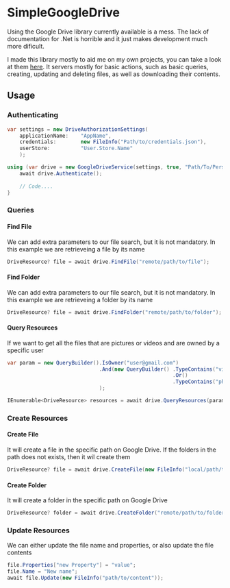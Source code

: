 # SimpleGoogleDrive
Using the Google Drive library currently available is a mess. The lack of documentation for .Net is horrible and it just makes development much more dificult.

I made this library mostly to aid me on my own projects, you can take a look at them [here](https://github.com/ldellisola/GoogleDriveTools). 
It servers mostly for basic actions, such as basic queries, creating, updating and deleting files, as well as downloading their contents.

## Usage
### Authenticating
```csharp
var settings = new DriveAuthorizationSettings(
    applicationName:    "AppName",
    credentials:        new FileInfo("Path/to/credentials.json"),
    userStore:          "User.Store.Name"
    );

using (var drive = new GoogleDriveService(settings, true, "Path/To/Persistant/Storage.json")){
    await drive.Authenticate();
    
    // Code....
}
```

### Queries
#### Find File

We can add extra parameters to our file search, but it is not mandatory. In this example we are retrieveing a file by its name
```csharp
DriveResource? file = await drive.FindFile("remote/path/to/file");
```

#### Find Folder

We can add extra parameters to our file search, but it is not mandatory. In this example we are retrieveing a folder by its name
```csharp
DriveResource? file = await drive.FindFolder("remote/path/to/folder");
```

#### Query Resources
If we want to get all the files that are pictures or videos and are owned by a specific user

```csharp
var param = new QueryBuilder().IsOwner("user@gmail.com")
                              .And(new QueryBuilder() .TypeContains("video")
                                                      .Or()
                                                      .TypeContains("photo")
                              );

IEnumerable<DriveResource> resources = await drive.QueryResources(param);
```

### Create Resources
#### Create File
It will create a file in the specific path on Google Drive. If the folders in the path does not exists, then it wil create them
```csharp
DriveResource? file = await drive.CreateFile(new FileInfo("local/path/to/file"), "remote/path/to/file");
```
#### Create Folder
It will create a folder in the specific path on Google Drive
```csharp
DriveResource? folder = await drive.CreateFolder("remote/path/to/folder");
```

### Update Resources
We can either update the file name and properties, or also update the file contents
```csharp
file.Properties["new Property"] = "value";
file.Name = "New name";
await file.Update(new FileInfo("path/to/content"));
```

